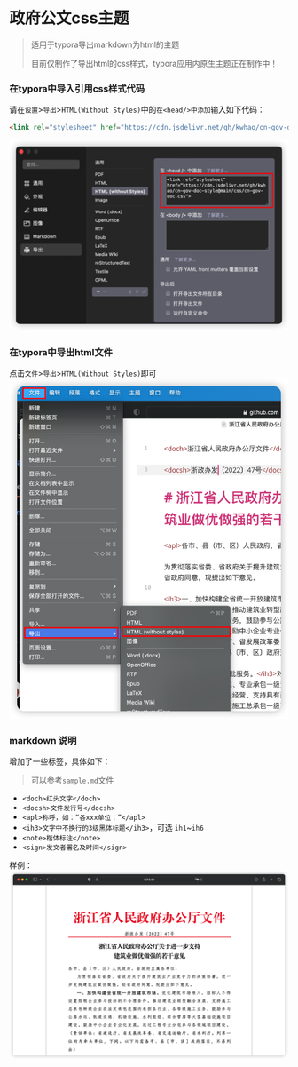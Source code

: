 # 政府公文css主题

> 适用于typora导出markdown为html的主题
>
> 目前仅制作了导出html的css样式，typora应用内原生主题正在制作中！

### 在typora中导入引用css样式代码

请在`设置`>`导出`>`HTML(Without Styles)`中的`在<head/>中添加`输入如下代码：

```html
<link rel="stylesheet" href="https://cdn.jsdelivr.net/gh/kwhao/cn-gov-doc-style@main/css/cn-gov-doc.css">
```

![importcss](./docs/importcss.png)

### 在typora中导出html文件
点击`文件`>`导出`>`HTML(Without Styles)`即可
![exporthtml](./docs/exporthtml.png)

### markdown 说明

增加了一些标签，具体如下：

> 可以参考`sample.md`文件

- `<doch>红头文字</doch>`
- `<docsh>文件发行号</docsh>`
- `<apl>称呼，如：“各xxx单位：”</apl>`
- `<ih3>文字中不换行的3级黑体标题</ih3>`，可选 `ih1`~`ih6`
- `<note>楷体标注</note>`
- `<sign>发文者署名及时间</sign>`

样例：
![sample](./docs/sample.png)
